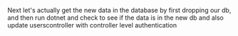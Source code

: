 Next let's actually get the new data in the database by first dropping our db, and then run dotnet and check to see if the data is in the new db and also update userscontroller with controller level authentication